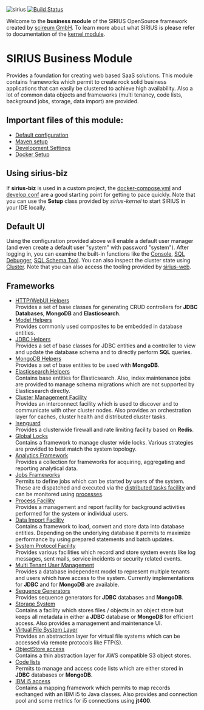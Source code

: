 ![sirius](https://raw.githubusercontent.com/scireum/sirius-kernel/master/docs/sirius.jpg)
[![Build Status](https://drone.scireum.com/api/badges/scireum/sirius-biz/status.svg?ref=refs/heads/develop)](https://drone.scireum.com/scireum/sirius-biz)

Welcome to the **business module** of the SIRIUS OpenSource framework created by [scireum GmbH](https://www.scireum.de). 
To learn more about what SIRIUS is please refer to documentation of the [kernel module](https://github.com/scireum/sirius-kernel).

# SIRIUS Business Module

Provides a foundation for creating web based SaaS solutions. This module contains frameworks which permit to create
rock solid business applications that can easily be clustered to achieve high availability. Also a lot of common
data objects and frameworks (multi tenancy, code lists, background jobs, storage, data import) are provided.

## Important files of this module: 

* [Default configuration](src/main/resources/component-biz.conf)
* [Maven setup](pom.xml)
* [Development Settings](develop.conf)
* [Docker Setup](docker-compose.yml)

## Using sirius-biz

If **sirius-biz** is used in a custom project, the [docker-compose.yml](docker-compose.yml) and [develop.conf](develop.conf)
are a good starting point for getting to pace quickly. Note that you can use the **Setup** class provided by
*sirius-kernel* to start SIRIUS in your IDE locally.

## Default UI

Using the configuration provided above will enable a default user manager (and even create a default user "system" with password "system").
After logging in, you can examine the built-in functions like the 
[Console](http://localhost:9000/system/console), [SQL Debugger](http://localhost:9000/system/sql),
 [SQL Schema Tool](http://localhost:9000/system/schema). You can also inspect the cluster state
 using [Cluster](http://localhost:9000/system/cluster). Note that you can also access the
 tooling provided by [sirius-web](https://github.com/scireum/sirius-web).


## Frameworks

* [HTTP/WebUI Helpers](src/main/java/sirius/biz/web)\
Provides a set of base classes for generating CRUD controllers for **JDBC Databases**, **MongoDB** and **Elasticsearch**.
* [Model Helpers](src/main/java/sirius/biz/model)\
Provides commonly used composites to be embedded in database entities.
* [JDBC Helpers](src/main/java/sirius/biz/jdbc)\
Provides a set of base classes for JDBC entities and a controller to view and update the database schema and to 
directly perform **SQL** queries.
* [MongoDB Helpers](src/main/java/sirius/biz/mongo)\
Provides a set of base entities to be used with **MongoDB**.
* [Elasticsearch Helpers](src/main/java/sirius/biz/elastic)\
Contains base entities for Elasticsearch. Also, index maintenance jobs are provided to manage schema migrations which 
are not supported by Elasticsearch directly.
* [Cluster Management Facility](src/main/java/sirius/biz/cluster)\
Provides an interconnect facility which is used to discover and to communicate with other cluster nodes.
Also provides an orchestration layer for caches, cluster health and distributed cluster tasks.
* [Isenguard](src/main/java/sirius/biz/isenguard)\
Provides a clusterwide firewall and rate limiting facility based on **Redis**.
* [Global Locks](src/main/java/sirius/biz/locks)\
Contains a framework to manage cluster wide locks. Various strategies are provided to best match
the system topology.
* [Analytics Framework](src/main/java/sirius/biz/analytics)\
Provides a collection for frameworks for acquiring, aggregating and reporting 
analytical data.
* [Jobs Frameworks](src/main/java/sirius/biz/jobs)\
Permits to define jobs which can be started by users of the system. These are dispatched and executed via
the [distributed tasks facility](src/main/java/sirius/biz/cluster/work) and can be monitored using
[processes](src/main/java/sirius/biz/process).
* [Process Facility](src/main/java/sirius/biz/process)\
Provides a management and report facility for background activities performed for the system or individual users.
* [Data Import Facility](src/main/java/sirius/biz/importer)\
Contains a framework to load, convert and store data into database entities. Depending on the underlying database it
permits to maximize performance by using prepared statements and batch updates.
* [System Protocol Facility](src/main/java/sirius/biz/protocol)\
Provides various facilities which record and store system events like log messages, sent mails, service incidents or 
security related events. 
* [Multi Tenant User Management](src/main/java/sirius/biz/tenants)\
Provides a database independent model to represent multiple tenants and users which have access to the system.
Currently implementations for **JDBC** and for **MongoDB** are available.
* [Sequence Generators](src/main/java/sirius/biz/sequences)\
Provides sequence generators for **JDBC** databases and **MongoDB**.
* [Storage System](src/main/java/sirius/biz/storage)\
Contains a facility which stores files / objects in an object store but keeps all metadata in
either a **JDBC** database or **MongoDB** for efficient access. Also provides a management and maintenance UI.
* [Virtual File System Layer](src/main/java/sirius/biz/vfs)\
Provides an abstraction layer for virtual file systems which can be accessed via remote protocols like FTP(S).
* [ObjectStore access](src/main/java/sirius/biz/storage/s3)\
Contains a thin abstraction layer for AWS compatible S3 object stores.
* [Code lists](src/main/java/sirius/biz/codelists)\
Permits to manage and access code lists which are either stored in **JDBC** databases or **MongoDB**.
* [IBM i5 access](src/main/java/sirius/biz/i5)\
Contains a mapping framework which permits to map records exchanged with an IBM i5 to Java classes. Also provides
and connection pool and some metrics for i5 connections using **jt400**.
